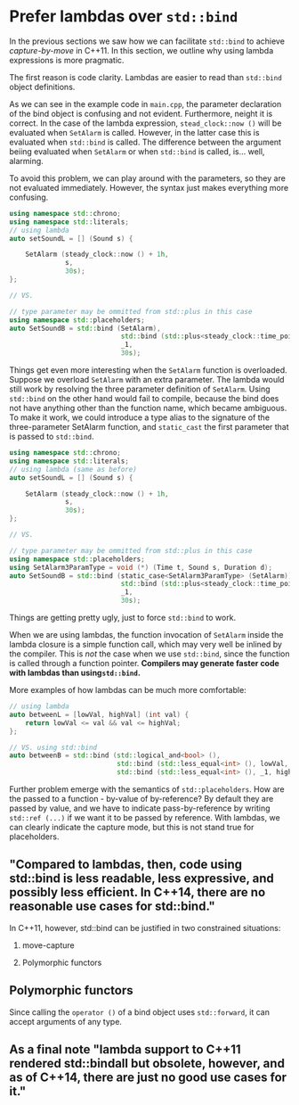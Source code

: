 # Prefer lambdas over `std::bind`

In the previous sections we saw how we can facilitate `std::bind` to achieve *capture-by-move* in C++11. In this section, we outline why using lambda expressions is more pragmatic.

The first reason is code clarity. Lambdas are easier to read than `std::bind` object definitions.

As we can see in the example code in `main.cpp`, the parameter declaration of the bind object is confusing and not evident. Furthermore, neight it is correct. In the case of the lambda expression, `stead_clock::now ()` will be evaluated when `SetAlarm` is called. However, in the latter case this is evaluated when `std::bind` is called. The difference between the argument beiing evaluated when `SetAlarm` or when `std::bind` is called, is... well, alarming.

To avoid this problem, we can play around with the parameters, so they are not evaluated immediately. However, the syntax just makes everything more confusing.

``` c++
using namespace std::chrono;
using namespace std::literals;
// using lambda
auto setSoundL = [] (Sound s) {

    SetAlarm (steady_clock::now () + 1h, 
              s, 
              30s);
}; 

// VS.

// type parameter may be ommitted from std::plus in this case
using namespace std::placeholders;
auto SetSoundB = std::bind (SetAlarm), 
                            std::bind (std::plus<steady_clock::time_point> (), steady_clock::now (), 1h),
                            _1, 
                            30s);
```

Things get even more interesting when the `SetAlarm` function is overloaded. Suppose we overload `SetAlarm` with an extra parameter. The lambda would still work by resolving the three parameter definition of `SetAlarm`. Using `std::bind` on the other hand would fail to compile, because the bind does not have anything other than the function name, which became ambiguous. To make it work, we could introduce a type alias to the signature of the three-parameter SetAlarm function, and `static_cast` the first parameter that is passed to `std::bind`.

``` c++
using namespace std::chrono;
using namespace std::literals;
// using lambda (same as before)
auto setSoundL = [] (Sound s) {

    SetAlarm (steady_clock::now () + 1h, 
              s, 
              30s);
}; 

// VS.

// type parameter may be ommitted from std::plus in this case
using namespace std::placeholders;
using SetAlarm3ParamType = void (*) (Time t, Sound s, Duration d);
auto SetSoundB = std::bind (static_case<SetAlarm3ParamType> (SetAlarm)), 
                            std::bind (std::plus<steady_clock::time_point> (), steady_clock::now (), 1h),
                            _1, 
                            30s);
```

Things are getting pretty ugly, just to force `std::bind` to work.

When we are using lambdas, the function invocation of `SetAlarm` inside the lambda closure is a simple function call, which may very well be inlined by the compiler. This is *not* the case when we use `std::bind`, since the function is called through a function pointer. **Compilers may generate faster code with lambdas than using`std::bind`.**

More examples of how lambdas can be much more comfortable: 

``` c++
// using lambda
auto betweenL = [lowVal, highVal] (int val) {
    return lowVal <= val && val <= highVal;
};

// VS. using std::bind
auto betweenB = std::bind (std::logical_and<bool> (), 
                           std::bind (std::less_equal<int> (), lowVal, _1), 
                           std::bind (std::less_equal<int> (), _1, highVal));
```

Further problem emerge with the semantics of `std::placeholders`. How are the passed to a function - by-value of by-reference? By default they are passed by value, and we have to indicate pass-by-reference by writing `std::ref (...)` if we want it to be passed by reference. With lambdas, we can clearly indicate the capture mode, but this is not stand true for placeholders.

## "Compared to lambdas, then, code using std::bind is less readable, less expressive, and possibly less efficient. In C++14, there are no reasonable use cases for std::bind."

In C++11, however, std::bind can be justified in two constrained situations:

1) move-capture

2) Polymorphic functors

## Polymorphic functors 

Since calling the `operator ()` of a bind object uses `std::forward`, it can accept arguments of any type.

## As a final note **"lambda support to C++11 rendered std::bindall but obsolete, however, and as of C++14, there are just no good use cases for it."**
